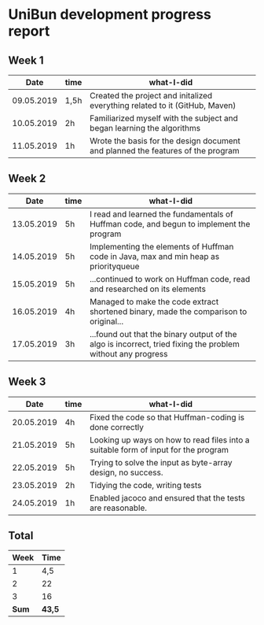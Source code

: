 #  UniBun development progress report

## Week 1

Date       | time | what-I-did |
-----------|------|--------|
09.05.2019 | 1,5h | Created the project and initalized everything related to it (GitHub, Maven) |
10.05.2019 | 2h   | Familiarized myself with the subject and began learning the algorithms | 
11.05.2019 | 1h   | Wrote the basis for the design document and planned the features of the program | 

## Week 2

Date       | time | what-I-did |
-----------|------|--------|
13.05.2019 | 5h | I read and learned the fundamentals of Huffman code, and begun to implement the program |
14.05.2019 | 5h | Implementing the elements of Huffman code in Java, max and min heap as priorityqueue |
15.05.2019 | 5h | ...continued to work on Huffman code, read and researched on its elements |
16.05.2019 | 4h | Managed to make the code extract shortened binary, made the comparison to original... |
17.05.2019 | 3h | ...found out that the binary output of the algo is incorrect, tried fixing the problem without any progress |

## Week 3

Date       | time | what-I-did |
-----------|------|--------|
20.05.2019 | 4h | Fixed the code so that Huffman-coding is done correctly |
21.05.2019 | 5h | Looking up ways on how to read files into a suitable form of input for the program |
22.05.2019 | 5h | Trying to solve the input as byte-array design, no success. |
23.05.2019 | 2h | Tidying the code, writing tests |
24.05.2019 | 1h | Enabled jacoco and ensured that the tests are reasonable. |




## Total

 Week   | Time     |
--------|----------|
 1      | 4,5      |
 2      | 22       |
 3      | 16
 **Sum** | **43,5** |
